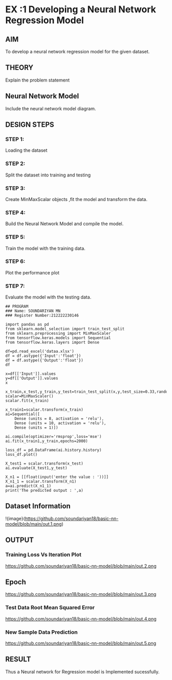 # EX :1  Developing a Neural Network Regression Model

## AIM

To develop a neural network regression model for the given dataset.

## THEORY

Explain the problem statement

## Neural Network Model

Include the neural network model diagram.

## DESIGN STEPS

### STEP 1:

Loading the dataset

### STEP 2:

Split the dataset into training and testing

### STEP 3:

Create MinMaxScalar objects ,fit the model and transform the data.

### STEP 4:

Build the Neural Network Model and compile the model.

### STEP 5:

Train the model with the training data.

### STEP 6:

Plot the performance plot

### STEP 7:

Evaluate the model with the testing data.

```
## PROGRAM
### Name: SOUNDARIYAN MN
### Register Number:212222230146
```

```
import pandas as pd
from sklearn.model_selection import train_test_split
from sklearn.preprocessing import MinMaxScaler
from tensorflow.keras.models import Sequential
from tensorflow.keras.layers import Dense

df=pd.read_excel('dataa.xlsx')
df = df.astype({'Input':'float'})
df = df.astype({'Output':'float'})
df

x=df[['Input']].values
y=df[['Output']].values
x

x_train,x_test,y_train,y_test=train_test_split(x,y,test_size=0.33,random_state=33)
scalar=MinMaxScaler()
scalar.fit(x_train)

x_train1=scalar.transform(x_train)
ai=Sequential([
    Dense (units = 8, activation = 'relu'),
    Dense (units = 10, activation = 'relu'),
    Dense (units = 1)])

ai.compile(optimizer='rmsprop',loss='mse')
ai.fit(x_train1,y_train,epochs=2000)

loss_df = pd.DataFrame(ai.history.history)
loss_df.plot()

X_test1 = scalar.transform(x_test)
ai.evaluate(X_test1,y_test)

X_n1 = [[float(input('enter the value : '))]]
X_n1_1 = scalar.transform(X_n1)
a=ai.predict(X_n1_1)
print('The predicted output : ',a)
```


## Dataset Information
!{image}(https://github.com/soundariyan18/basic-nn-model/blob/main/out.1.png)



## OUTPUT

### Training Loss Vs Iteration Plot
https://github.com/soundariyan18/basic-nn-model/blob/main/out.2.png

## Epoch
https://github.com/soundariyan18/basic-nn-model/blob/main/out.3.png


### Test Data Root Mean Squared Error
https://github.com/soundariyan18/basic-nn-model/blob/main/out.4.png



### New Sample Data Prediction
https://github.com/soundariyan18/basic-nn-model/blob/main/out.5.png



## RESULT

Thus a Neural network for Regression model is Implemented sucessfully.
